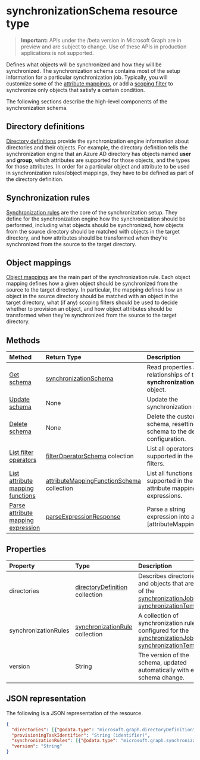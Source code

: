# synchronizationSchema resource type

> **Important:** APIs under the /beta version in Microsoft Graph are in preview and are subject to change. Use of these APIs in production applications is not supported.

Defines what objects will be synchronized and how they will be synchronized. The synchronization schema contains most of the setup information for a particular synchronization job. Typically, you will customize some of the [attribute mappings](synchronization_attributemapping.md), or add a [scoping filter](synchronization_filter.md) to synchronize only objects that satisfy a certain condition.

The following sections describe the high-level components of the synchronization schema.

## Directory definitions

[Directory definitions](synchronization_directorydefinition.md) provide the synchronization engine information about directories and their objects. For example, the directory definition tells the synchronization engine that an Azure AD directory has objects named **user** and **group**, which attributes are supported for those objects, and the types for those attributes. In order for a particular object and attribute to be used in synchronization rules/object mappings, they have to be defined as part of the directory definition.

## Synchronization rules

[Synchronization rules](synchronization_synchronizationrule.md) are the core of the synchronization setup. They define for the synchronization engine how the synchronization should be performed, including what objects should be synchronized, how objects from the source directory should be matched with objects in the target directory, and how attributes should be transformed when they're synchronized from the source to the target directory. 

## Object mappings

[Object mappings](synchronization_objectmapping.md) are the main part of the synchronization rule. Each object mapping defines how a given object should be synchronized from the source to the target directory. In particular, the mapping defines how an object in the source directory should be matched with an object in the target directory, what (if any) scoping filters should be used to decide whether to provision an object, and how object attributes should be transformed when they're synchronized from the source to the target directory.

## Methods

| Method        | Return Type               | Description                  |
|:--------------|:--------------------------|:-----------------------------|
|[Get schema](../api/synchronization_synchronizationschema_get.md)    |[synchronizationSchema](synchronization_synchronizationschema.md)   |Read properties and relationships of the **synchronizationSchema** object.|
|[Update schema](../api/synchronization_synchronizationschema_update.md)    |None   |Update the synchronization schema. |
|[Delete schema](../api/synchronization_synchronizationschema_delete.md)    |None   |Delete the customized schema, resetting the schema to the default configuration. |
|[List filter operators](../api/synchronization_synchronizationschema_filteroperators.md)    |[filterOperatorSchema](../resources/synchronization_filteroperatorschema.md) colection   |List all operators supported in the scoping filters. |
|[List attribute mapping functions](../api/synchronization_synchronizationschema_functions.md)    |[attributeMappingFunctionSchema](../resources/synchronization_attributemappingfunctionschema.md) collection   |List all functions supported in the attribute mapping expressions. |
|[Parse attribute mapping expression](../api/synchronization_synchronizationschema_parseexpression.md)|[parseExpressionResponse](synchronization_parseexpressionresponse.md)|Parse a string expression into an [attributeMappingSource|(../resources/synchronization_attributemappingsource.md) object.|


## Properties

| Property      | Type      | Description    |
|:--------------|:----------|:---------------|
|directories            |[directoryDefinition](synchronization_directorydefinition.md) collection   |Describes directories and objects that are part of the [synchronizationJob](synchronization_synchronizationjob.md) or [synchronizationTemplate](synchronization_synchronizationtemplate.md). |
|synchronizationRules   |[synchronizationRule](synchronization_synchronizationrule.md) collection   |A collection of synchronization rules configured for the [synchronizationJob](synchronization_synchronizationjob.md) or [synchronizationTemplate](synchronization_synchronizationtemplate.md), |
|version                |String                             |The version of the schema, updated automatically with every schema change.|


## JSON representation

The following is a JSON representation of the resource.

<!-- {
  "blockType": "resource",
  "optionalProperties": [

  ],
  "@odata.type": "microsoft.graph.synchronizationSchema"
}-->

```json
{
  "directories": [{"@odata.type": "microsoft.graph.directoryDefinition"}],
  "provisioningTaskIdentifier": "String (identifier)",
  "synchronizationRules": [{"@odata.type": "microsoft.graph.synchronizationRule"}],
  "version": "String"
}
```

<!-- uuid: 8fcb5dbc-d5aa-4681-8e31-b001d5168d79
2015-10-25 14:57:30 UTC -->
<!-- {
  "type": "#page.annotation",
  "description": "synchronizationSchema resource",
  "keywords": "",
  "section": "documentation",
  "tocPath": ""
}-->